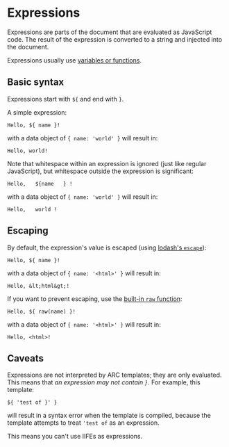 # Expressions

Expressions are parts of the document that are evaluated as JavaScript code. The result of the expression is converted to a string and injected into the document.

Expressions usually use [variables or functions](identifiers.md).

## Basic syntax

Expressions start with `${` and end with `}`.

A simple expression:

    Hello, ${ name }!
    
with a data object of `{ name: 'world' }` will result in:

    Hello, world!

Note that whitespace within an expression is ignored (just like regular JavaScript), but whitespace outside the expression is significant:

    Hello,   ${name   } !
    
with a data object of `{ name: 'world' }` will result in:

    Hello,   world !

## Escaping

By default, the expression's value is escaped (using [lodash's `escape`](https://lodash.com/docs#escape)):
 
    Hello, ${ name }!
    
with a data object of `{ name: '<html>' }` will result in:

    Hello, &lt;html&gt;!
    
If you want to prevent escaping, use the [built-in `raw` function](identifiers.md#raw):

    Hello, ${ raw(name) }!
    
with a data object of `{ name: '<html>' }` will result in:

    Hello, <html>!

## Caveats

Expressions are not interpreted by ARC templates; they are only evaluated. This means that *an expression may not contain `}`*. For example, this template:

    ${ 'test of }' }
    
will result in a syntax error when the template is compiled, because the template attempts to treat `'test of` as an expression.

This means you can't use IIFEs as expressions.